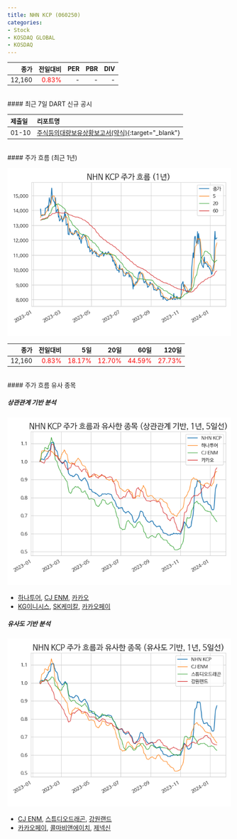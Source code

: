 ```yaml
---
title: NHN KCP (060250)
categories:
- Stock
- KOSDAQ GLOBAL
- KOSDAQ
---
```


|종가|전일대비|PER|PBR|DIV|
|---:|-------:|--:|--:|--:|
|12,160|<span style="color: red">0.83%</span>|-|-|-|

<!-- more -->

<br>
#### 최근 7일 DART 신규 공시


|제출일|리포트명|
|:-----|:-------|
|01-10|[주식등의대량보유상황보고서(약식)](https://dart.fss.or.kr/dsaf001/main.do?rcpNo=20240110000138){:target="_blank"}|

<br>
#### 주가 흐름 (최근 1년)

![060250](/assets/images/stock/060250.png)

|종가|전일대비|5일|20일|60일|120일|
|---:|-------:|--:|---:|---:|----:|
|12,160|<span style="color: red">0.83%</span>|<span style="color: red">18.17%</span>|<span style="color: red">12.70%</span>|<span style="color: red">44.59%</span>|<span style="color: red">27.73%</span>|

<br>
#### 주가 흐름 유사 종목

##### 상관관계 기반 분석

![060250](/assets/images/stock/060250_corr.png)
- [하나투어](/039130/), [CJ ENM](/035760/), [카카오](/035720/)
- [KG이니시스](/035600/), [SK케미칼](/285130/), [카카오페이](/377300/)

##### 유사도 기반 분석

![060250](/assets/images/stock/060250_sim.png)
- [CJ ENM](/035760/), [스튜디오드래곤](/253450/), [강원랜드](/035250/)
- [카카오페이](/377300/), [콜마비앤에이치](/200130/), [제넥신](/095700/)